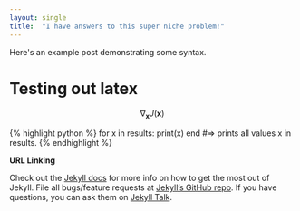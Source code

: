 ```yaml
---
layout: single
title:  "I have answers to this super niche problem!"
---
```

Here's an example post demonstrating some syntax.

# Testing out latex

$$ \nabla_\boldsymbol{x} J(\boldsymbol{x}) $$


{% highlight python %}
for x in results:
  print(x)
end
#=> prints all values x in results.
{% endhighlight %}

**URL Linking**

Check out the [Jekyll docs][jekyll-docs] for more info on how to get the most out of Jekyll. File all bugs/feature requests at [Jekyll’s GitHub repo][jekyll-gh]. If you have questions, you can ask them on [Jekyll Talk][jekyll-talk].

[jekyll-docs]: https://jekyllrb.com/docs/home
[jekyll-gh]:   https://github.com/jekyll/jekyll
[jekyll-talk]: https://talk.jekyllrb.com/
